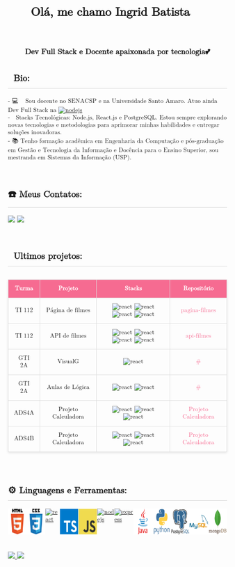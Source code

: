 <body style="font-family: math, sans-serif">
<h1 align="center">Olá, me chamo Ingrid Batista 👩🏻‍💻</h1>
<br/>
<p style="font-size: 18px; line-height: 40px;" align="center"><b>Dev Full Stack e Docente apaixonada por tecnologia💕</b></p>
<h2 align="left" style="border-bottom: solid 1px #0000002b; padding-bottom: 10px">📑 Bio:</h2>
<p align="left">
- 💻👩🏻‍🏫 Sou docente no SENACSP e na Universidade Santo Amaro. Atuo ainda Dev Full Stack na 
<a href="https://www.gedanken.com.br/produtos/g-certifica/" target="_blank">
    <img src="https://lh3.googleusercontent.com/pw/AP1GczN0YkgpgErwYlmnvx8Iw8nEiiZzXBCtxrQ5qALnb1EXUJwNPIegQ65DIBIfzOtH0oqQ1DJRGUvFqPqCUXpwKOnLEqIE1nrRKG57KJDzDckzyn83Pdk4E0GPL3Z4pXWrr6vbxqStIv8y0yKj15dsR-wtpQ=w665-h150-s-no-gm?authuser=0" alt="nodejs" width="90" height="18" /></a>
<br/>
- 🚀 Stacks Tecnológicas: Node.js, React.js e PostgreSQL. Estou sempre explorando novas tecnologias e metodologias para aprimorar minhas habilidades e entregar soluções inovadoras.
<br/>
- 📚 Tenho formação acadêmica em Engenharia da Computação e pós-graduação em Gestão e Tecnologia da Informação e Docência para o Ensino Superior, sou mestranda em Sistemas da Informação (USP).
</p>
<br/>
<h2 align="left" style="border-bottom: solid 1px #0000002b; padding-bottom: 10px">☎️ Meus Contatos: </h2>
<p align="left">
<a href="https://www.linkedin.com/in/ibconceicao/" target="_blank"><img loading="lazy" src="https://img.shields.io/badge/-LinkedIn-%230077B5?style=for-the-badge&logo=linkedin&logoColor=white" target="_blank"></a>
<a href="mailto:ingrid.pacheco2015@gmail.com" target="_blank"><img loading="lazy" src="https://img.shields.io/badge/Gmail-D14836?style=for-the-badge&logo=gmail&logoColor=white" target="_blank"></a>
</p>
<br/>
<h2 align="left" style="border-bottom: solid 1px #0000002b; padding-bottom: 10px">🚧 Ultimos projetos:</h2>
<table style="
    width: 100%;
    border-collapse: collapse;
    margin: 30px 0;
    box-shadow: 0 2px 5px rgba(0,0,0,0.1);"
>
    <thead>
        <tr>
            <th style="border: 1px solid #ddd; padding: 12px; text-align: center;  background-color: #f66b91; color: white;">Turma</th>
            <th style="border: 1px solid #ddd;
            padding: 12px;
            text-align: center;   
            background-color: #f66b91;
            color: white;">Projeto</th>
            <th style="border: 1px solid #ddd;
            padding: 12px;
            text-align: center;   
            background-color: #f66b91;
            color: white;">Stacks</th>
            <th style="border: 1px solid #ddd;
            padding: 12px;
            text-align: center;   
            background-color: #f66b91;
            color: white;" >Repositório</th>
        </tr>
    </thead>
    <tbody>
        <tr>
            <td style="border: 1px solid #ddd;
            padding: 12px;
            text-align: center;">
                TI 112
            </td>
            <td style="border: 1px solid #ddd;
            padding: 12px;
            text-align: center;">
                Página de filmes
            </td>
            <td style="border: 1px solid #ddd;
            padding: 12px;
            text-align: center;">
                <img src="https://encrypted-tbn0.gstatic.com/images?q=tbn:ANd9GcSlGmKtrnxElpqw3AExKXPWWBulcwjlvDJa1Q&s" alt="react" width="20">
                <img src="https://cdn-icons-png.flaticon.com/512/919/919827.png" alt="react" width="20">
                <img src="https://cdn-icons-png.flaticon.com/512/919/919826.png" alt="react" width="20">
                <img src="https://cdn.icon-icons.com/icons2/2415/PNG/512/javascript_original_logo_icon_146455.png" alt="react" width="20">
            </td>
            <td style="border: 1px solid #ddd;
            padding: 12px;
            text-align: center;"><a href="https://github.com/ProfaIngrid/pagina-filmes" target="_blank" style="color: #f66b91; text-decoration: none;">
                pagina-filmes
            </a></td>
        </tr>
        <tr>
            <td style="border: 1px solid #ddd;
            padding: 12px;
            text-align: center;">
                TI 112
            </td>
            <td style="border: 1px solid #ddd;
            padding: 12px;
            text-align: center;">
               API de filmes
            </td>
            <td style="border: 1px solid #ddd;
            padding: 12px;
            text-align: center;">
                <img src="https://static-00.iconduck.com/assets.00/node-js-icon-1817x2048-g8tzf91e.png" alt="react" width="20"/>
                <img src="https://cdn.icon-icons.com/icons2/2415/PNG/512/javascript_original_logo_icon_146455.png" alt="react" width="20"/>
                <img src="https://cdn.icon-icons.com/icons2/2699/PNG/512/expressjs_logo_icon_169185.png" alt="react" width="20"/>
                <img src="https://e7.pngegg.com/pngimages/747/798/png-clipart-mysql-mysql-thumbnail.png" alt="react" width="20"/>
            </td>
            <td style="border: 1px solid #ddd;
            padding: 12px;
            text-align: center;"><a 
                href="https://github.com/ProfaIngrid/pagina-filmes" target="_blank" style="color: #f66b91; text-decoration: none;">
                api-filmes
            </a></td>
        </tr>
        <tr>
            <td style="border: 1px solid #ddd;
            padding: 12px;
            text-align: center;">
                GTI 2A
            </td>
            <td style="border: 1px solid #ddd;
            padding: 12px;
            text-align: center;">
               VisualG
            </td>
            <td style="border: 1px solid #ddd;
            padding: 12px;
            text-align: center;">
                <img src="https://yt3.googleusercontent.com/ytc/AIdro_l7Nj_WFsrWTSovoYJbaKSsCEBs216584Kx81lpviO5Pi0=s900-c-k-c0x00ffffff-no-rj" alt="react" width="20">
            </td>
            <td style="border: 1px solid #ddd;
            padding: 12px;
            text-align: center;"><a 
                href="@" target="_blank" style="color: #f66b91; text-decoration: none;">
                #
            </a></td>
        </tr>
        <tr>
            <td style="border: 1px solid #ddd;
            padding: 12px;
            text-align: center;">
                GTI 2A
            </td>
            <td style="border: 1px solid #ddd;
            padding: 12px;
            text-align: center;">
               Aulas de Lógica
            </td>
            <td style="border: 1px solid #ddd;
            padding: 12px;
            text-align: center;">
                <img src="https://img.icons8.com/?size=512&id=lOqoeP2Zy02f&format=png" alt="react" width="20" >
                <img src="https://cdn.iconscout.com/icon/free/png-256/free-python-3521655-2945099.png?f=webp&w=256" alt="react" width="20">
            </td>
            <td style="border: 1px solid #ddd;
            padding: 12px;
            text-align: center;"><a 
                href="@" target="_blank" style="color: #f66b91; text-decoration: none;">
                #
            </a></td>
        </tr>
        <tr>
            <td style="border: 1px solid #ddd;
            padding: 12px;
            text-align: center;">
                ADS4A
            </td>
            <td style="border: 1px solid #ddd;
            padding: 12px;
            text-align: center;">
              Projeto Calculadora
            </td>
            <td style="border: 1px solid #ddd;
            padding: 12px;
            text-align: center;">
                <img src="https://cdn-icons-png.flaticon.com/512/919/919827.png" alt="react" width="20"/>
                <img src="https://cdn-icons-png.flaticon.com/512/919/919826.png" alt="react" width="20"/>
                <img src="https://cdn.icon-icons.com/icons2/2415/PNG/512/javascript_original_logo_icon_146455.png" alt="react" width="20"/>
            </td>
            <td style="border: 1px solid #ddd;
            padding: 12px;
            text-align: center;"><a 
                href="https://github.com/ProfaIngrid/pagina-filmes" target="_blank" style="color: #f66b91; text-decoration: none;">
                Projeto Calculadora
            </a></td>
        </tr>
        <tr>
            <td style="border: 1px solid #ddd;
            padding: 12px;
            text-align: center;">
                ADS4B
            </td>
            <td style="border: 1px solid #ddd;
            padding: 12px;
            text-align: center;">
               Projeto Calculadora
            </td>
            <td style="border: 1px solid #ddd;
            padding: 12px;
            text-align: center;">
                <img src="https://cdn-icons-png.flaticon.com/512/919/919827.png" alt="react" width="20"/>
                <img src="https://cdn-icons-png.flaticon.com/512/919/919826.png" alt="react" width="20"/>
                <img src="https://cdn.icon-icons.com/icons2/2415/PNG/512/javascript_original_logo_icon_146455.png" alt="react" width="20"/>
            </td>
            <td style="border: 1px solid #ddd;
            padding: 12px;
            text-align: center;"><a 
                href="https://github.com/ProfaIngrid/pagina-filmes" target="_blank" style="color: #f66b91; text-decoration: none;">
                Projeto Calculadora
            </a></td>
        </tr>
    </tbody>
</table>
<br/>
<h2 align="left" style="border-bottom: solid 1px #0000002b; padding-bottom: 10px;">⚙️ Linguagens e Ferramentas:</h2>
<div style="display: flex; justify-content: center; width: 100%; justify-content: space-around;">
    <a href="https://www.w3.org/TR/html5/" target="_blank">
        <img src="https://raw.githubusercontent.com/devicons/devicon/master/icons/html5/html5-original-wordmark.svg" alt="html" width="60" height="60"/>
    </a>
    <a href="https://developer.mozilla.org/en-US/docs/Web/CSS" target="_blank">
        <img src="https://raw.githubusercontent.com/devicons/devicon/master/icons/css3/css3-original-wordmark.svg" alt="css" width="60" height="60"/>
    </a>
    <a href="https://reactjs.org/" target="_blank">
        <img src="https://cdn.jsdelivr.net/gh/devicons/devicon@latest/icons/react/react-original-wordmark.svg" alt="react" width="60" height="60"/>
    </a>
    <a href="https://www.typescriptlang.org/" target="_blank">
        <img src="https://raw.githubusercontent.com/devicons/devicon/master/icons/typescript/typescript-original.svg" alt="typescript" width="60" height="60"/>
    </a>
    <a href="https://www.javascript.com/" target="_blank">
        <img src="https://raw.githubusercontent.com/devicons/devicon/master/icons/javascript/javascript-original.svg" alt="js" width="60" height="60"/>
    </a>
    <a href="https://nodejs.org/" target="_blank">
        <img src="https://cdn.jsdelivr.net/gh/devicons/devicon@latest/icons/nodejs/nodejs-original-wordmark.svg" alt="nodejs" width="60" height="30"/>
    </a>
    <a href="https://expressjs.com/" target="_blank">
        <img src="https://cdn.jsdelivr.net/gh/devicons/devicon@latest/icons/express/express-original-wordmark.svg" alt="express" width="60" height="60"/>
    </a>
    <a href="https://www.java.com/" target="_blank">
        <img src="https://raw.githubusercontent.com/devicons/devicon/master/icons/java/java-original-wordmark.svg" alt="java" width="60" height="60"/>
    </a>
    <a href="https://www.python.org/" target="_blank">
        <img src="https://raw.githubusercontent.com/devicons/devicon/master/icons/python/python-original-wordmark.svg" alt="python" width="60" height="60"/>
    </a>
    <a href="https://www.postgresql.org/" target="_blank">
        <img src="https://raw.githubusercontent.com/devicons/devicon/master/icons/postgresql/postgresql-original-wordmark.svg" alt="postgresql" width="60" height="60"/>
    </a>
    <a href="https://www.mysql.com/" target="_blank">
        <img src="https://raw.githubusercontent.com/devicons/devicon/master/icons/mysql/mysql-original-wordmark.svg" alt="mysql" width="60" height="60"/>
    </a>
    <a href="https://www.mongodb.com/" target="_blank">
        <img src="https://raw.githubusercontent.com/devicons/devicon/master/icons/mongodb/mongodb-original-wordmark.svg" alt="mongodb" width="60" height="60"/>
    </a>
</div>
<br/>
<br/>
<div>
    <a href="https://github.com/ProfaIngrid">
    <img loading="lazy" height="180em" src="https://github-readme-stats.vercel.app/api/top-langs/?username=ProfaIngrid&layout=compact&langs_count=7&theme=dracula"/>
    <img loading="lazy" height="180em" src="https://github-readme-stats.vercel.app/api?username=ProfaIngrid&show_icons=true&theme=dracula&include_all_commits=true&count_private=true"/>
</div>
</body>
